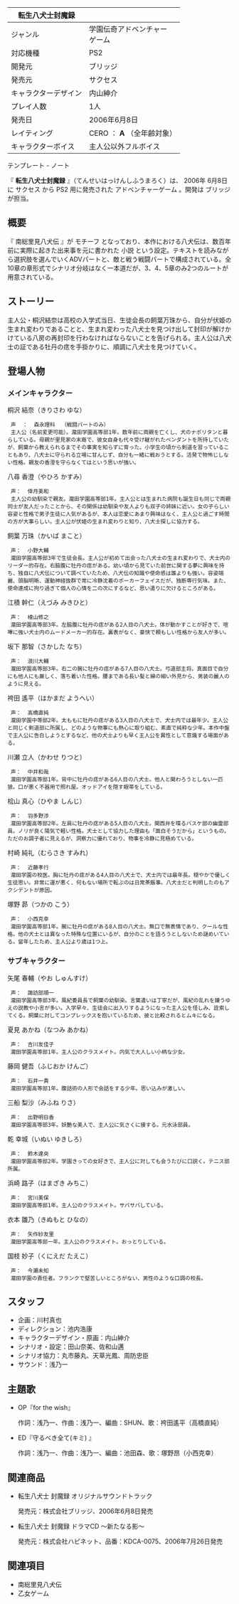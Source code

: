 |  転生八犬士封魔録  ||
|---|---|
|ジャンル  |  学園伝奇アドベンチャー   <br>ゲーム  |
|対応機種  |  PS2   |
|開発元  |  ブリッジ   |
|発売元  |  サクセス   |
|キャラクターデザイン  |  内山紳介   |
|プレイ人数  |  1人   |
|発売日  |  2006年6月8日   |
|レイティング  |  CERO  ：  **A** （全年齢対象）   |
|キャラクターボイス  |  主人公以外フルボイス   |
テンプレート  \-  ノート  
  
『 **転生八犬士封魔録** 』（てんせいはっけんしふうまろく）は、  2006年  6月8日  に  サクセス  から  PS2  用に発売された
アドベンチャーゲーム  。開発は  ブリッジ  が担当。

##  概要  

『  南総里見八犬伝  』が  モチーフ  となっており、本作における八犬伝は、数百年前に実際に起きた出来事を元に書かれた  小説
という設定。テキストを読みながら選択肢を選んでいくADVパートと、敵と戦う戦闘パートで構成されている。全10章の章形式でシナリオ分岐はなく一本道だが、3、4、5章のみ2つのルートが用意されている。

##  ストーリー  

主人公・桐沢結奈は高校の入学式当日、生徒会長の飼葉万珠から、自分が伏姫の生まれ変わりであることと、生まれ変わった八犬士を見つけ出して封印が解けかけている八房の再封印を行わなければならないことを告げられる。主人公は八犬士の証である牡丹の痣を手掛かりに、順調に八犬士を見つけていく。

##  登場人物  

###  メインキャラクター  

桐沢 結奈（きりさわ ゆな）

     声  ：  森永理科  （戦闘パートのみ） 
     主人公（名前変更可能）。瀧田学園高等部1年。数年前に両親を亡くし、犬のナポリタンと暮らしている。母親が里見家の末裔で、彼女自身も代々受け継がれたペンダントを所持していたが、飼葉から教えられるまでその事実を知らずに育った。小学生の頃から剣道を習っていることもあり、八犬士に守られる立場に甘んじず、自分も一緒に戦おうとする。活発で物怖じしない性格。親友の香澄を守らなくてはという思いが強い。 
八尋 香澄（やひろ かすみ）

     声：  倖月美和 
     主人公の幼馴染で親友。瀧田学園高等部1年。主人公とは生まれた病院も誕生日も同じで両親同士が友人だったことから、その関係は幼馴染や友人よりも双子の姉妹に近い。女の子らしい容姿と性格で男子生徒に人気があるが、本人は恋愛にあまり興味はなく、主人公と過ごす時間の方が大事らしい。主人公が伏姫の生まれ変わりと知り、八犬士探しに協力する。 
飼葉 万珠（かいば まこと）

     声：  小野大輔 
     瀧田学園高等部3年で生徒会長。主人公が初めて出会った八犬士の生まれ変わりで、犬士内のリーダー的存在。右脇腹に牡丹の痣がある。幼い頃から見ていた前世に関する夢に興味を持ち、独自に八犬伝について調べていたため、八犬伝の知識や使命感は誰よりも強い。容姿端麗、頭脳明晰、運動神経抜群で常に冷静沈着のポーカーフェイスだが、独断専行気味。また、使命達成に拘り過ぎて個人の心情を二の次にするなど、思い遣りに欠けるところがある。 
江積 幹仁（えづみ みきひと）

     声：  檜山修之 
     瀧田学園高等部3年。左脇腹に牡丹の痣がある2人目の八犬士。体が動かすことが好きで、喧嘩に強い犬士内のムードメーカー的存在。裏表がなく、豪快で頼もしい性格から友人が多い。 
坂下 那智（さかした なち）

     声：  浪川大輔 
     瀧田学園高等部3年。右二の腕に牡丹の痣がある7人目の八犬士。弓道部主将。真面目で自分にも他人にも厳しく、落ち着いた性格。腰まである長い髪と線の細い外見から、男装の麗人のように見える。 
袴田 遙平（はかまだ ようへい）

     声：  高橋直純 
     瀧田学園中等部2年。太ももに牡丹の痣がある3人目の八犬士で、犬士内では最年少。主人公と同じく剣道部に所属し、どのような物事にも熱心に取り組む、素直で純粋な少年。本作中盤で主人公に告白しようとするなど、他の犬士よりも早く主人公を異性として意識する場面がある。 
川瀬 立人（かわせ りつと）

     声：  中井和哉 
     瀧田学園高等部1年。背中に牡丹の痣がある6人目の八犬士。他人と関わろうとしない一匹狼。口が悪く不器用で照れ屋。オッドアイを隠す眼帯をしている。 
桧山 真心（ひやま しんじ）

     声：  羽多野渉 
     瀧田学園高等部2年。左肩に牡丹の痣がある5人目の八犬士。関西弁を喋るバスケ部の幽霊部員。ノリが良く陽気で軽い性格。犬士として協力した理由も「面白そうだから」というもの。ただのお調子者に見えるが、洞察力に優れており、物事を冷静に見極めている。 
村崎 純礼（むらさき すみれ）

     声：  近藤孝行 
     瀧田学園の校医。胸に牡丹の痣がある4人目の八犬士で、犬士内では最年長。穏やかで優しく生徒思い。非常に運が悪く、何もない場所で転ぶのは日常茶飯事。八犬士だと判明したのもアクシデントが原因。 
塚野 昴（つかの こう）

     声：  小西克幸 
     瀧田学園高等部1年。腕に牡丹の痣がある8人目の八犬士。無口で無表情であり、クールな性格。他の犬士とは異なった特殊な位置にいるが、自分のことを語ろうとしないため謎めいている。留年したため、主人公より歳は1つ上。 

###  サブキャラクター  

矢尾 春輔（やお しゅんすけ）

     声：  諏訪部順一 
     瀧田学園高等部3年。風紀委員長で飼葉の幼馴染。言葉遣いは丁寧だが、風紀の乱れを嫌うゆえの説教や小言が多い。入学早々、生徒会に出入りするようになった主人公を怪しみ、詮索してくる。飼葉に対してコンプレックスを抱いているため、彼と比較されるとムキになる。 
夏見 あかね（なつみ あかね）

     声：  吉川友佳子 
     瀧田学園高等部1年。主人公のクラスメイト。内気で大人しい小柄な少女。 
藤岡 健吾（ふじおか けんご）

     声：  石井一貴 
     瀧田学園高等部1年。腹話術の人形で会話をする少年。思い込みが激しい。 
三船 梨沙（みふね りさ）

     声：  出野明日香 
     瀧田学園高等部3年。妖艶な美人で、主人公に気さくに接する。元水泳部員。 
乾 幸城（いぬい ゆきしろ）

     声：  鈴木達央 
     瀧田学園高等部2年。学園きっての女好きで、主人公に対しても会うたびに口説く。テニス部所属。 
浜崎 路子（はまざき みちこ）

     声：  宮川美保 
     瀧田学園高等部1年。主人公のクラスメイト。サバサバしている。 
衣本 雛乃（きぬもと ひなの）

     声：  矢作紗友里 
     瀧田学園高等部一年。主人公のクラスメイト。おっとりしている。 
国枝 妙子（くにえだ たえこ）

     声：  今瀬未知 
     瀧田学園の責任者。フランクで堅苦しいところがない、男性のような口調の校長。 

##  スタッフ  

  * 企画：川村真也 
  * ディレクション：池内浩康 
  * キャラクターデザイン・原画：内山紳介 
  * シナリオ・設定：田山奈美、佐和山邁 
  * シナリオ協力：丸市藤丸、天草光鳳、周防忠臣 
  * サウンド：浅乃一 

##  主題歌  

  * OP『for the wish』 

     作詞：浅乃一、作曲：浅乃一、編曲：SHUN、歌：袴田遙平（高橋直純） 

  * ED『守るべき全て(キミ) 』 

     作詞：浅乃一、作曲：浅乃一、編曲：池田森、歌：塚野昂（小西克幸） 

##  関連商品  

  * 転生八犬士 封魔録 オリジナルサウンドトラック 

     発売元：株式会社ブリッジ、2006年6月8日発売 

  * 転生八犬士 封魔録 ドラマCD 〜新たなる影〜 

     発売元：株式会社ハピネット、品番：KDCA-0075、2006年7月26日発売 

##  関連項目  

  * 南総里見八犬伝 
  * 乙女ゲーム 

